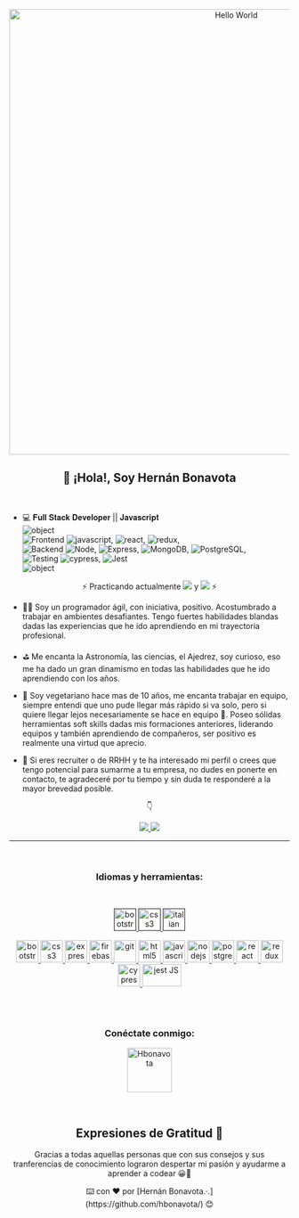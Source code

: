<div align="center">
   <a href="https://github.com/hbonavota" align = "center">
   <img src = "https://yihe.co/wp-content/uploads/2018/03/1_jB76MLZjiNhGSQQvxm7LSQ.gif" width = "800" alt="Hello World" align= "center"/> 
   </a>
</div>
   <h2 align= "center"> 👋 ¡Hola!, Soy Hernán Bonavota </h2>
</br>

- ‍💻 𝐅𝐮𝐥𝐥 𝐒𝐭𝐚𝐜𝐤 𝐃𝐞𝐯𝐞𝐥𝐨𝐩𝐞𝐫 || 𝐉𝐚𝐯𝐚𝐬𝐜𝐫𝐢𝐩𝐭 </br>
   ![object](https://img.shields.io/badge/%7B-%20-brightgreen) </br>
   ![Frontend](https://img.shields.io/badge/%20Frontend%20%3A-%5B%20-brightgreen)
   ![javascript](https://img.shields.io/badge/-%20Javascript-brightgreen?logo=javascript),
   ![react](https://img.shields.io/badge/%20-react.js-brightgreen?logo=react),
   ![redux](https://img.shields.io/badge/-redux%20%5D-brightgreen?logo=redux),</br>
   ![Backend](https://img.shields.io/badge/Backend%20%3A-%5B-brightgreen) 
   ![Node](https://img.shields.io/badge/-Node.js-brightgreen?logo=nodedotjs),
   ![Express](https://img.shields.io/badge/-Express.js-brightgreen?logo=express),
   ![MongoDB](https://img.shields.io/badge/-MongoDB-brightgreen?logo=mongodb),
   ![PostgreSQL](https://img.shields.io/badge/-PostgreSQL%20%5D-brightgreen?logo=postgresql),</br>
   ![Testing](https://img.shields.io/badge/Testing%20%3A-%5B-brightgreen)
   ![cypress](https://img.shields.io/badge/-Cypress-brightgreen?logo=cypress),
   ![Jest](https://img.shields.io/badge/-Jest.js%20%5D-brightgreen?logo=jest) </br>
   ![object](https://img.shields.io/badge/%20%20%20%7D-%20-brightgreen) </br>
   
<div align="center">
 ⚡ Practicando actualmente <img src ="https://img.shields.io/badge/TypeScript%20%20-%20-brightgreen?logo=typescript"> y  <img src ="https://img.shields.io/badge/GraphQL%20%20-%20-brightgreen?logo=graphql"> ⚡
</div>

- 👨‍💻 Soy un programador ágil, con iniciativa, positivo. Acostumbrado a trabajar en ambientes desafiantes. Tengo fuertes habilidades blandas dadas las experiencias que he ido aprendiendo en mi trayectoria profesional.

- ⛳ Me encanta la Astronomía, las ciencias, el Ajedrez, soy curioso, eso me ha dado un gran dinamismo en todas las habilidades que he ido aprendiendo con los años.

- 🌱 Soy vegetariano hace mas de 10 años, me encanta trabajar en equipo, siempre entendi que uno pude llegar más rápido si va solo, pero si quiere llegar lejos necesariamente se hace en equipo 💪. Poseo sólidas herramientas soft skills dadas mis formaciones anteriores, liderando equipos y también aprendiendo de compañeros, ser positivo es realmente una virtud que aprecio. 

- 💬 Si eres recruiter o de RRHH y te ha interesado mi perfil o crees que tengo potencial para sumarme a tu empresa, no dudes en ponerte en contacto, te agradeceré por tu tiempo y sin duda te responderé a la mayor brevedad posible.


 <p align="center" height="40 width="40">
👇
</p>
   
   <div align = "center">
   <a href="https://github.com/hbonavota">
      <img src="https://github-readme-stats.vercel.app/api?username=hbonavota&show_icons=true&theme=blue-green" />
      <img src="https://github-readme-stats.vercel.app/api/top-langs/?username=hbonavota&theme=blue-green" />
   </a>
   </div>
   
   ____
   
  
   <br>
<h3 align = "center"> Idiomas y herramientas: </h3>
</br>

<div> 
<p align = "center"> 
    <a href="" target="_blank"> <img src = "https://www.idiomasparaninos.com/images/es/ios-android-app-de-cuero-espanol.png" alt =" bootstrap "width =" 40 "height =" 40 "/> 
    </a> 
    <a href ="" target ="_blank "> <img src = "https://mestreacasa.gva.es/c/document_library/get_file?folderId=500022084813&name=DLFE-1860929.jpg](https://cdn-icons-png.flaticon.com/512/919/919826.png" alt ="css3" width =" 40 "height ="40"/> 
    </a> 
   <a href ="" target ="_blank "> <img src ="https://images.vexels.com/media/users/3/164331/isolated/preview/aad83398a42c589aa011f1d9a3e8a1dc-italia-bandera-idioma-icono-c--rculo-by-vexels.png" alt ="italian" width ="40" height ="40"/> 
    </a> 
</div>

<p align = "center"> 
    <a href="https://getbootstrap.com" target="_blank"> <img src = "https://upload.wikimedia.org/wikipedia/commons/thumb/b/b2/Bootstrap_logo.svg/1200px-Bootstrap_logo.svg.png" alt =" bootstrap "width =" 40 "height =" 40 "/> 
    </a> 
    <a href =" https://www.w3schools.com/css/ "target ="_blank "> <img src = "https://upload.wikimedia.org/wikipedia/commons/thumb/d/d5/CSS3_logo_and_wordmark.svg/1200px-CSS3_logo_and_wordmark.svg.png" alt ="css3" width =" 40 "height =" 40 "/> 
    </a> 
    <a href="https://expressjs.com" target="_blank"> <img src ="https://miro.medium.com/max/456/1*Jr3NFSKTfQWRUyjblBSKeg.png" alt="express "width =" 40 "height =" 40 "/> 
    </a> 
    <a href = "https://firebase.google.com/" target ="_blank"> <img src="https://www.vectorlogo.zone/logos/firebase/firebase-icon.svg" alt = "firebase "width =" 40 "height =" 40 "/> 
    </a> 
    <a href="https://git-scm.com/" target="_blank"> <img src ="https://git-scm.com/images/logos/logomark-orange@2x.png"alt =" git "width =" 40 "height =" 40 "/> </a> <a href =" https: // www.w3.org/html/ "target ="_blank "> <img src ="https://upload.wikimedia.org/wikipedia/commons/thumb/6/61/HTML5_logo_and_wordmark.svg/768px-HTML5_logo_and_wordmark.svg.png" alt =" html5 "width =" 40 "height =" 40 "/> 
    </a> 
    <a href =" https://developer.mozilla.org/en-US/docs/Web/JavaScript "target="_ blank"> <img src ="https://cdn-icons-png.flaticon.com/512/5968/5968292.png" alt = "javascript" width = "40" height = "40" /> 
    </a> 
    <a href="https://nodejs.org" target="_blank"> <img src = "https://upload.wikimedia.org/wikipedia/commons/d/d9/Node.js_logo.svg" alt =" nodejs "width =" 40 "height =" 40 "/> </a> <a href="https://www.postgresql.org" target="_blank"> <img src = "https://www.postgresql.org/media/img/about/press/elephant.png" alt="postgresql" width= "40" height="40" /> 
    </a> 
    <a href="https://reactjs.org/" target="_blank"> <img src = "https://encrypted-tbn0.gstatic.com/images?q=tbn:ANd9GcSI01eJWuiEoY7XWmq5MvADxR9iXDuSItTfFA&usqp=CAU" alt ="react" width =" 40 "height =" 40 "/> 
    </a> 
    <a href = "https://redux.js.org" target = "_ blank"> <img src = "https://img.stackshare.io/service/7374/react-redux.png" alt = "redux" width = "40" height = "40" /> </a> 
    <a href = "https://www.cypress.io/" target = "_ blank"> <img src = "https://res-3.cloudinary.com/crunchbase-production/image/upload/c_lpad,h_256,w_256,f_auto,q_auto:eco/q1cwqhahz7jbtfzalznd" alt = "cypress.io" width = "40" height = "40" /> 
    </a> 
    <a href = "https://jestjs.io/" target = "_ blank"> <img src = "https://jestjs.io/img/jest.png" alt = "jest JS" width = "70" height = "40" /> 
    </a> 
    
</p>
</br>
</br>
<h3 align = "center"> Conéctate conmigo: </h3>
<div align = "center">
    <p align = "center">
        <a href="https://www.linkedin.com/in/bonavota/" target="_blank"> <img align = "center" src ="https://upload.wikimedia.org/wikipedia/commons/thumb/c/ca/LinkedIn_logo_initials.png/600px-LinkedIn_logo_initials.png" alt ="Hbonavota" height ="80" width ="80" /> </a>
    </p>
<div>
   <br>

## Expresiones de Gratitud 🎁

<p aling ="center">
Gracias a todas aquellas personas que con sus consejos y sus tranferencias de conocimiento lograron despertar mi pasión y ayudarme a aprender a codear 😀💪  
  </br>
</p>
<p aling="center" >
⌨️ con ❤️ por [Hernán Bonavota.·.]
</br>
(https://github.com/hbonavota/) 😊
</p>
